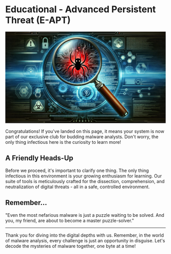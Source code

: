 # Educational - Advanced Persistent Threat (E-APT)

![APT-E](https://raw.githubusercontent.com/ccdfir/apt/main/images/welcome.png)

Congratulations! If you've landed on this page, it means your system is now part of our exclusive club for budding malware analysts. Don't worry, the only thing infectious here is the curiosity to learn more!

## A Friendly Heads-Up

Before we proceed, it's important to clarify one thing. The only thing infectious in this environment is your growing enthusiasm for learning. Our suite of tools is meticulously crafted for the dissection, comprehension, and neutralization of digital threats - all in a safe, controlled environment.


## Remember...
"Even the most nefarious malware is just a puzzle waiting to be solved. And you, my friend, are about to become a master puzzle-solver."

---
Thank you for diving into the digital depths with us. Remember, in the world of malware analysis, every challenge is just an opportunity in disguise. Let's decode the mysteries of malware together, one byte at a time!
